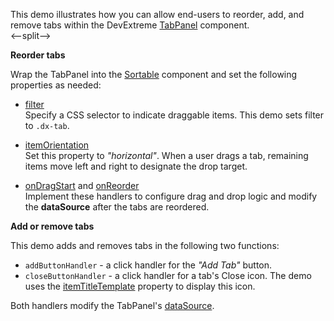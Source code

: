 This demo illustrates how you can allow end-users to reorder, add, and remove tabs within the DevExtreme [TabPanel](/Documentation/ApiReference/UI_Components/dxTabPanel/) component.     
<--split-->

**Reorder tabs**       

Wrap the TabPanel into the [Sortable](/Documentation/ApiReference/UI_Components/dxSortable/) component and set the following properties as needed:       

- [filter](/Documentation/ApiReference/UI_Components/dxSortable/Configuration/#filter)         
Specify a CSS selector to indicate draggable items. This demo sets filter to `.dx-tab`.

- [itemOrientation](/Documentation/ApiReference/UI_Components/dxSortable/Configuration/#itemOrientation)           
Set this property to *"horizontal"*. When a user drags a tab, remaining items move left and right to designate the drop target.

- [onDragStart](/Documentation/ApiReference/UI_Components/dxSortable/Configuration/#onDragStart) and [onReorder](/Documentation/ApiReference/UI_Components/dxSortable/Configuration/#onReorder)           
Implement these handlers to configure drag and drop logic and modify the **dataSource** after the tabs are reordered.

**Add or remove tabs**    

This demo adds and removes tabs in the following two functions:

- `addButtonHandler` - a click handler for the *"Add Tab"* button.
- `closeButtonHandler` - a click handler for a tab's Close icon. The demo uses the [itemTitleTemplate](/Documentation/ApiReference/UI_Components/dxTabPanel/Configuration/#itemTitleTemplate) property to display this icon.

Both handlers modify the TabPanel's [dataSource](/Documentation/ApiReference/UI_Components/dxTabPanel/Configuration/#dataSource).